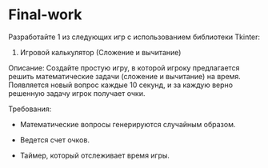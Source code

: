 # Final-work
Разработайте 1 из следующих игр с использованием библиотеки Tkinter:



1. Игровой калькулятор (Сложение и вычитание)



Описание: Создайте простую игру, в которой игроку предлагается решить математические задачи (сложение и вычитание) на время. Появляется новый вопрос каждые 10 секунд, и за каждую верно решенную задачу игрок получает очки.



Требования:

- Математические вопросы генерируются случайным образом.

- Ведется счет очков.

- Таймер, который отслеживает время игры.